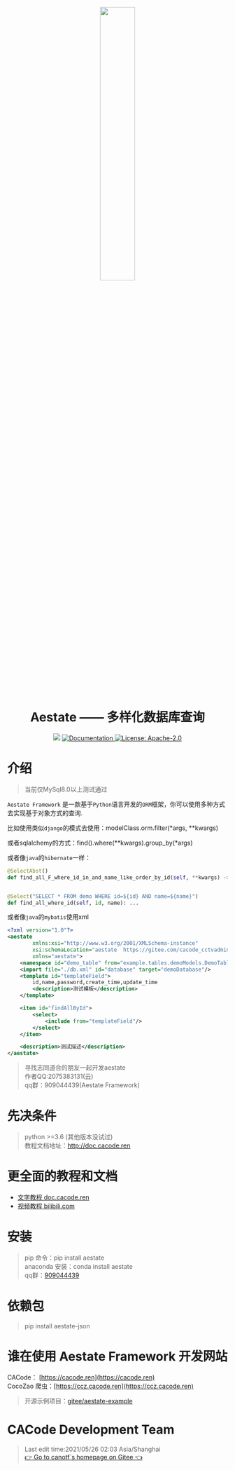 <p align="center">
<img width="40%" src="https://summer-publiced.oss-cn-hangzhou.aliyuncs.com/logos/logo_framework_tr.png"/>
</p>
<h1 align="center">Aestate —— 多样化数据库查询</h1>
<p align="center">
  <img src="https://img.shields.io/badge/python-%3E%3D%203.6-blue.svg" />
  <a href="http://doc.cacode.ren">
    <img alt="Documentation" src="https://img.shields.io/badge/documentation-yes-brightgreen.svg" target="_blank" />
  </a>
  <a href="https://gitee.com/cacode_cctvadmin/summer-python/blob/main/LICENSE">
    <img alt="License: Apache-2.0" src="https://img.shields.io/badge/License-Apache--2.0-yellow.svg" target="_blank" />
  </a>
</p>

# 介绍

> 当前仅MySql8.0以上测试通过

`Aestate Framework` 是一款基于`Python`语言开发的`ORM`框架，你可以使用多种方式去实现基于对象方式的查询.

比如使用类似`django`的模式去使用：modelClass.orm.filter(*args, **kwargs)

或者sqlalchemy的方式：find().where(**kwargs).group_by(*args)

或者像`java`的`hibernate`一样：

```python
@SelectAbst()
def find_all_F_where_id_in_and_name_like_order_by_id(self, **kwargs) -> list: ...


@Select("SELECT * FROM demo WHERE id=${id} AND name=${name}")
def find_all_where_id(self, id, name): ...
```

或者像`java`的`mybatis`使用xml

```xml
<?xml version="1.0"?>
<aestate
        xmlns:xsi="http://www.w3.org/2001/XMLSchema-instance"
        xsi:schemaLocation="aestate  https://gitee.com/cacode_cctvadmin/aestate-xml/blob/main/v1/tags.xsd"
        xmlns="aestate">
    <namespace id="demo_table" from="example.tables.demoModels.DemoTable"/>
    <import file="./db.xml" id="database" target="demoDatabase"/>
    <template id="templateField">
        id,name,password,create_time,update_time
        <description>测试模板</description>
    </template>

    <item id="findAllById">
        <select>
            <include from="templateField"/>
        </select>
    </item>

    <description>测试描述</description>
</aestate>
```

> 寻找志同道合的朋友一起开发aestate  
> 作者QQ:2075383131(云)  
> qq群：909044439(Aestate Framework)

# 先决条件

> python >=3.6 (其他版本没试过)  
> 教程文档地址：http://doc.cacode.ren

# 更全面的教程和文档

- [文字教程 doc.cacode.ren](http://doc.cacode.ren)
- [视频教程 bilibili.com](https://www.bilibili.com/video/BV1gq4y1E7Fs/)

# 安装

> pip 命令：pip install aestate  
> anaconda 安装：conda install aestate  
> qq群：[909044439](https://jq.qq.com/?_wv=1027&k=EK7YEXmh)

# 依赖包

> pip install aestate-json

# 谁在使用 Aestate Framework 开发网站

CACode： [https://cacode.ren](https://cacode.ren)  
CocoZao 爬虫：[https://ccz.cacode.ren](https://ccz.cacode.ren)
> 开源示例项目：[gitee/aestate-example](https://gitee.com/canotf/aestate-example)

# CACode Development Team

> Last edit time:2021/05/26 02:03 Asia/Shanghai   
> [👉 Go to canotf`s homepage on Gitee 👈](https://gitee.com/canotf)

